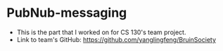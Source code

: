 # PubNub-messaging

+ This is the part that I worked on for CS 130's team project.
+ Link to team's GitHub: https://github.com/yanglingfeng/BruinSociety
